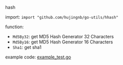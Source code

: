 hash

import: `import "github.com/hujingnb/go-utils/hhash"`

function: 

* `Md5By32`: get MD5 Hash Generator 32 Characters
* `Md5By16`: get MD5 Hash Generator 16 Characters
* `Sha1`: get sha1

example code: [example_test.go](./example_test.go)